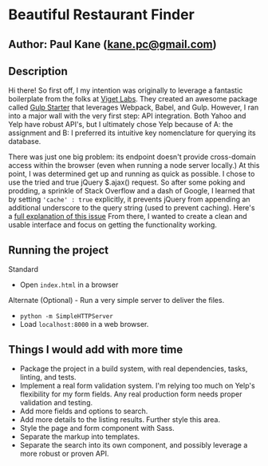 # Beautiful Restaurant Finder
## Author: Paul Kane (kane.pc@gmail.com)

## Description  
Hi there! So first off, I my intention was originally to leverage a fantastic boilerplate from the folks at [Viget Labs](http://code.viget.com/). They created an awesome package called [Gulp Starter](https://github.com/vigetlabs/gulp-starter) that leverages Webpack, Babel, and Gulp. However, I ran into a major wall with the very first step: API integration. Both Yahoo and Yelp have robust API's, but I ultimately chose Yelp because of A: the assignment and B: I preferred its intuitive key nomenclature for querying its database.  

There was just one big problem: its endpoint doesn't provide cross-domain access within the browser (even when running a node server locally.) At this point, I was determined get up and running as quick as possible. I chose to use the tried and true jQuery $.ajax() request. So after some poking and prodding, a sprinkle of Stack Overflow and a dash of Google, I learned that by setting 
`'cache' : true` explicitly, it prevents jQuery from appending an additional underscore to the query string (used to prevent caching). Here's a [full explanation of this issue](https://github.com/Yelp/yelp-api/issues/99.) From there, I wanted to create a clean and usable interface and focus on getting the functionality working.  

## Running the project
Standard
* Open `index.html` in a browser

Alternate (Optional) - Run a very simple server to deliver the files.
* `python -m SimpleHTTPServer` 
* Load `localhost:8000` in a web browser.

## Things I would add with more time  
* Package the project in a build system, with real dependencies, tasks, linting, and tests.
* Implement a real form validation system. I'm relying too much on Yelp's flexibility for my form fields. Any real production form needs proper validation and testing.
* Add more fields and options to search.
* Add more details to the listing results. Further style this area.
* Style the page and form component with Sass. 
* Separate the markup into templates.
* Separate the search into its own component, and possibly leverage a more robust or proven API.